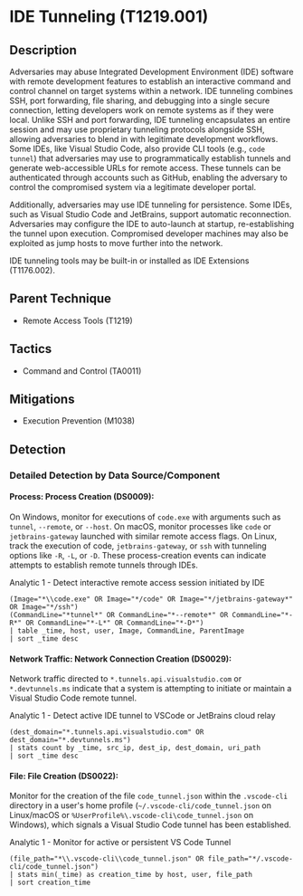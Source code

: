 # IDE Tunneling (T1219.001)

## Description
Adversaries may abuse Integrated Development Environment (IDE) software with remote development features to establish an interactive command and control channel on target systems within a network. IDE tunneling combines SSH, port forwarding, file sharing, and debugging into a single secure connection, letting developers work on remote systems as if they were local. Unlike SSH and port forwarding, IDE tunneling encapsulates an entire session and may use proprietary tunneling protocols alongside SSH, allowing adversaries to blend in with legitimate development workflows. Some IDEs, like Visual Studio Code, also provide CLI tools (e.g., `code tunnel`) that adversaries may use to programmatically establish tunnels and generate web-accessible URLs for remote access. These tunnels can be authenticated through accounts such as GitHub, enabling the adversary to control the compromised system via a legitimate developer portal.

Additionally, adversaries may use IDE tunneling for persistence. Some IDEs, such as Visual Studio Code and JetBrains, support automatic reconnection. Adversaries may configure the IDE to auto-launch at startup, re-establishing the tunnel upon execution. Compromised developer machines may also be exploited as jump hosts to move further into the network.

IDE tunneling tools may be built-in or installed as IDE Extensions (T1176.002).

## Parent Technique
- Remote Access Tools (T1219)

## Tactics
- Command and Control (TA0011)

## Mitigations
- Execution Prevention (M1038)

## Detection

### Detailed Detection by Data Source/Component
#### Process: Process Creation (DS0009): 
On Windows, monitor for executions of `code.exe` with arguments such as `tunnel`, `--remote`, or `--host`. On macOS, monitor processes like `code` or `jetbrains-gateway` launched with similar remote access flags. On Linux, track the execution of code, `jetbrains-gateway`, or `ssh` with tunneling options like `-R`, `-L`, or `-D`. These process-creation events can indicate attempts to establish remote tunnels through IDEs.

Analytic 1 - Detect interactive remote access session initiated by IDE

``` sourcetype="WinEventLog:Microsoft-Windows-Sysmon/Operational" EventCode=1
(Image="*\\code.exe" OR Image="*/code" OR Image="*/jetbrains-gateway*" OR Image="*/ssh")
(CommandLine="*tunnel*" OR CommandLine="*--remote*" OR CommandLine="*-R*" OR CommandLine="*-L*" OR CommandLine="*-D*")
| table _time, host, user, Image, CommandLine, ParentImage
| sort _time desc
```

#### Network Traffic: Network Connection Creation (DS0029): 
Network traffic directed to `*.tunnels.api.visualstudio.com` or `*.devtunnels.ms` indicate that a system is attempting to initiate or maintain a Visual Studio Code remote tunnel.

Analytic 1 - Detect active IDE tunnel to VSCode or JetBrains cloud relay 

``` sourcetype="stream:http" OR sourcetype="stream:tcp"
(dest_domain="*.tunnels.api.visualstudio.com" OR dest_domain="*.devtunnels.ms")
| stats count by _time, src_ip, dest_ip, dest_domain, uri_path
| sort _time desc
```

#### File: File Creation (DS0022): 
Monitor for the creation of the file `code_tunnel.json` within the `.vscode-cli` directory in a user's home profile (`~/.vscode-cli/code_tunnel.json` on Linux/macOS or `%UserProfile%\.vscode-cli\code_tunnel.json` on Windows), which signals a Visual Studio Code tunnel has been established.

Analytic 1 - Monitor for active or persistent VS Code Tunnel 

```sourcetype="WinEventLog:Microsoft-Windows-Sysmon/Operational" EventCode=11
(file_path="*\\.vscode-cli\\code_tunnel.json" OR file_path="*/.vscode-cli/code_tunnel.json")
| stats min(_time) as creation_time by host, user, file_path
| sort creation_time
 ```

